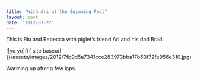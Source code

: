 ```yaml
---
title: "With Ari at the Swimming Pool"
layout: post
date: "2012-07-22"
---
```


This is Riu and Rebecca with piglet’s friend Ari and his dad Brad.

![yo yo]({{ site.baseurl }}/assets/images/2012/7fb9d5a7341cce283973bba17b53f72fe956e310.jpg)

Warming up after a few laps.

